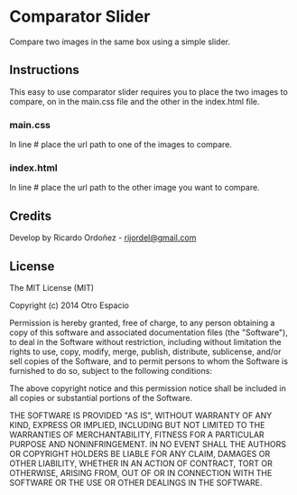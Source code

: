 # Comparator Slider

Compare two images in the same box using a simple slider.

## Instructions

This easy to use comparator slider requires you to place the two images to compare, on in the main.css file and the other in the index.html file.

### main.css

In line # place the url path to one of the images to compare.

### index.html

In line # place the url path to the other image you want to compare.

## Credits

Develop by Ricardo Ordoñez - rijordel@gmail.com

## License

The MIT License (MIT)

Copyright (c) 2014 Otro Espacio

Permission is hereby granted, free of charge, to any person obtaining a copy of this software and associated documentation files (the "Software"), to deal in the Software without restriction, including without limitation the rights to use, copy, modify, merge, publish, distribute, sublicense, and/or sell copies of the Software, and to permit persons to whom the Software is furnished to do so, subject to the following conditions:

The above copyright notice and this permission notice shall be included in all copies or substantial portions of the Software.

THE SOFTWARE IS PROVIDED "AS IS", WITHOUT WARRANTY OF ANY KIND, EXPRESS OR IMPLIED, INCLUDING BUT NOT LIMITED TO THE WARRANTIES OF MERCHANTABILITY, FITNESS FOR A PARTICULAR PURPOSE AND NONINFRINGEMENT. IN NO EVENT SHALL THE AUTHORS OR COPYRIGHT HOLDERS BE LIABLE FOR ANY CLAIM, DAMAGES OR OTHER LIABILITY, WHETHER IN AN ACTION OF CONTRACT, TORT OR OTHERWISE, ARISING FROM, OUT OF OR IN CONNECTION WITH THE SOFTWARE OR THE USE OR OTHER DEALINGS IN THE SOFTWARE.
